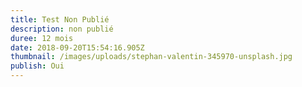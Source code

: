 ```yaml
---
title: Test Non Publié
description: non publié
duree: 12 mois
date: 2018-09-20T15:54:16.905Z
thumbnail: /images/uploads/stephan-valentin-345970-unsplash.jpg
publish: Oui
---
```





